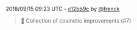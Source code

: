 2018/09/15 09:23 UTC - [c12bb9c](https://github.com/hassio-addons/addon-tautulli/commit/c12bb9c8a152910c03a1dd2453042b3131ba3018) by [@frenck](https://github.com/frenck)
> :shirt: Collection of cosmetic improvements (#7) 

